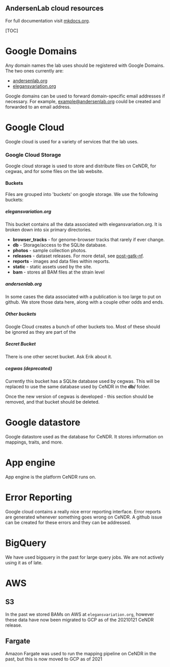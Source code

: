 ## AndersenLab cloud resources

For full documentation visit [mkdocs.org](http://mkdocs.org).

[TOC]

# Google Domains

Any domain names the lab uses should be registered with Google Domains. The two ones currently are:

* [andersenlab.org](http://andersenlab.org)
* [elegansvariation.org](http://elegansvariation.org)

Google domains can be used to forward domain-specific email addresses if necessary. 
For example, example@andersenlab.org could be created and forwarded to an email address.

# Google Cloud

Google cloud is used for a variety of services that the lab uses.

### Google Cloud Storage

Google cloud storage is used to store and distribute files on CeNDR, for cegwas, and for some files on the lab website.

#### Buckets

Files are grouped into 'buckets' on google storage. We use the following buckets:

##### elegansvariation.org

This bucket contains all the data associated with elegansvariation.org. It is broken down into six primary directories.

* __browser_tracks__ - for genome-browser tracks that rarely if ever change.
* __db__ - Storage/access to the SQLite database.
* __photos__ - sample collection photos.
* __releases__ - dataset releases. For more detail, see [post-gatk-nf](pipeline-postGATK.md).
* __reports__ - images and data files within reports.
* __static__ - static assets used by the site.
* __bam__ - stores all BAM files at the strain level

##### andersenlab.org

In some cases the data associated with a publication is too large to put on github. We store those data here, along with a 
couple other odds and ends.

##### Other buckets

Google Cloud creates a bunch of other buckets too. Most of these should be ignored as they are part of the 

##### Secret Bucket

There is one other secret bucket. Ask Erik about it.

##### cegwas (deprecated)

Currently this bucket has a SQLite database used by cegwas. This will be replaced to use the same database
used by CeNDR in the __db/__ folder.

Once the new version of cegwas is developed - this section should be removed, and that bucket should be deleted.

# Google datastore

Google datastore used as the database for CeNDR. It stores information on mappings, traits, and more.

# App engine

App engine is the platform CeNDR runs on.

# Error Reporting

Google cloud contains a really nice error reporting interface. Error reports are generated whenever something goes wrong on
CeNDR. A github issue can be created for these errors and they can be addressed.

# BigQuery

We have used bigquery in the past for large query jobs. We are not actively using it as of late.

# AWS

## S3

In the past we stored BAMs on AWS at `elegansvariation.org`, however these data have now been migrated to GCP as of the 20210121 CeNDR release.

## Fargate

Amazon Fargate was used to run the mapping pipeline on CeNDR in the past, but this is now moved to GCP as of 2021
